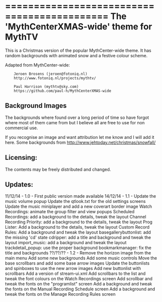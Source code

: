 ============================================
 The 'MythCenterXMAS-wide' theme for MythTV
============================================

This is a Christmas version of the popular MythCenter-wide theme. It has random
backgrounds with animated snow and a festive colour scheme.

Adapted from MythCenter-wide:

        Jeroen Brosens (jeroen@fotoniq.nl)
        http://www.fotoniq.nl/projects/mythtv/

        Paul Harrison (mythtv@sky.com) 
        https://github.com/paul-h/MythCenterXMAS-wide


Background Images
-----------------
The backgrounds where found over a long period of time so have forgot where
most of them came from but I believe all are free to use for non commercial use.

If you recognise an image and want attribution let me know and I will add it here.
Some backgrounds from http://www.jehtoday.net/christmas/snowfall/

Licensing:
----------
The contents may be freely distributed and changed.

Updates:
--------

11/12/14 -  1.0  - First public version made available
14/12/14 -  1.1  - Update the music volume popup
                   Update the qtlook.txt for the old settings screens
                   Update the music miniplayer and add a new coverart border image
                   Watch Recordings: animate the group filter and view popups
                   Scheduled Recordings: add a background to the details, tweak the layout
                   Channel Recording Priority: add a background to the details, tweak the layout
                   Prog Lister: Add a background to the details, tweak the layout
                   Custom Record Rules: Add a background and tweak the layout
                   basegallerybuttonlist: add the missing 'cd' state
                   cdripper: add a title and background and tweak the layout
                   import_music: add a background and tweak the layout
                   trackdetail_popup: use the proper background
                   bookmarkmanager:  fix the title and backgrounds
??/??/?? -  1.2  - Remove the horizon image from the main menu
                   Add some new backgrounds
                   Add some music controls
                   Move the base scrollbars and add some base arrow images
                   Update the buttonlists and spinboxes to use the new arrow images
                   Add new buttonlist with scrollbars
                   Add a version of stream-ui.xml
                   Add scrollbars to the list and tweak the font colours on the Watch Recordings screen
                   Add scrollbar and tweak the fonts on the "programlist" screen
                   Add a background and tweak the fonts on the Manual Recording Schedule screen
                   Add a background and tweak the fonts on the Manage Recording Rules screen
